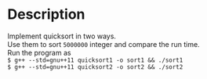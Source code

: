 # Description
Implement quicksort in two ways.      
Use them to sort `5000000` integer and compare the run time.    
Run the program as    
`$ g++ --std=gnu++11 quicksort1 -o sort1 && ./sort1`     
`$ g++ --std=gnu++11 quicksort2 -o sort2 && ./sort2`   
